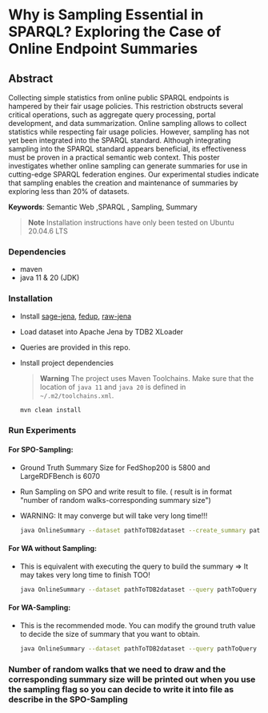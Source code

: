 # Why is Sampling Essential in SPARQL? Exploring the Case of Online Endpoint Summaries

## Abstract

Collecting simple statistics from online public SPARQL
endpoints is hampered by their fair usage policies. This restriction
obstructs several critical operations, such as aggregate query
processing, portal development, and data summarization. Online sampling allows
to collect statistics while respecting fair usage policies. However, sampling has not yet been  integrated into the
SPARQL standard. Although integrating sampling into the SPARQL
standard appears beneficial, its effectiveness must be proven in a
practical semantic web context. This poster investigates whether online sampling can
generate summaries for use in cutting-edge SPARQL federation
engines. Our experimental studies indicate that sampling enables the
creation and maintenance of summaries by exploring less than 20\% of datasets.

**Keywords**: Semantic Web ,SPARQL , Sampling, Summary


> **Note**
> Installation instructions have only been tested on Ubuntu 20.04.6 LTS

### Dependencies

- maven
- java 11 & 20 (JDK)

### Installation

- Install [sage-jena], [fedup], [raw-jena]

[sage-jena]:https://github.com/Chat-Wane/sage-jena
[fedup]:https://github.com/Chat-Wane/fedup
[raw-jena]:https://github.com/GDD-Nantes/raw-jena

- Load dataset into Apache Jena by TDB2 XLoader

- Queries are provided in this repo.

- Install project dependencies

    > **Warning**
    > The project uses Maven Toolchains. Make sure that the location of `java 11` and `java 20` is defined in `~/.m2/toolchains.xml`. 
  
    ```bash
    mvn clean install
    ```

### Run Experiments

#### For SPO-Sampling:

- Ground Truth Summary Size for FedShop200 is 5800 and LargeRDFBench is 6070
- Run Sampling on SPO and write result to file. ( result is in format "number of random walks-corresponding summary size")
- WARNING: It may converge but will take very long time!!!

    ```bash
  java OnlineSummary --dataset pathToTDB2dataset --create_summary pathToNewSummary --GT groundtruth --spo --sampling > result.txt
    ```
#### For WA without Sampling:

- This is equivalent with executing the query to build the summary => It may takes very long time to finish TOO!

    ```bash
  java OnlineSummary --dataset pathToTDB2dataset --query pathToQuery --create_summary pathToNewSummary --wa 
    ```

#### For WA-Sampling:

- This is the recommended mode. You can modify the ground truth value to decide the size of summary that you want to obtain.

    ```bash
  java OnlineSummary --dataset pathToTDB2dataset --query pathToQuery --create_summary pathToNewSummary --wa --sampling
    ```
  

### Number of random walks that we need to draw and the corresponding summary size will be printed out when you use the sampling flag so you can decide to write it into file as describe in the SPO-Sampling
